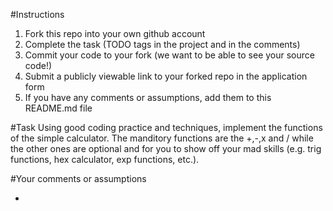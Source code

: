 #Instructions
1. Fork this repo into your own github account
2. Complete the task (TODO tags in the project and in the comments)
3. Commit your code to your fork (we want to be able to see your source code!)
4. Submit a publicly viewable link to your forked repo in the application form
5. If you have any comments or assumptions, add them to this README.md file

#Task
Using good coding practice and techniques, implement the functions of the simple calculator. 
The manditory functions are the +,-,x and / while the other ones are optional and for you to
show off your mad skills (e.g. trig functions, hex calculator, exp functions, etc.).

#Your comments or assumptions
- <add them here>
